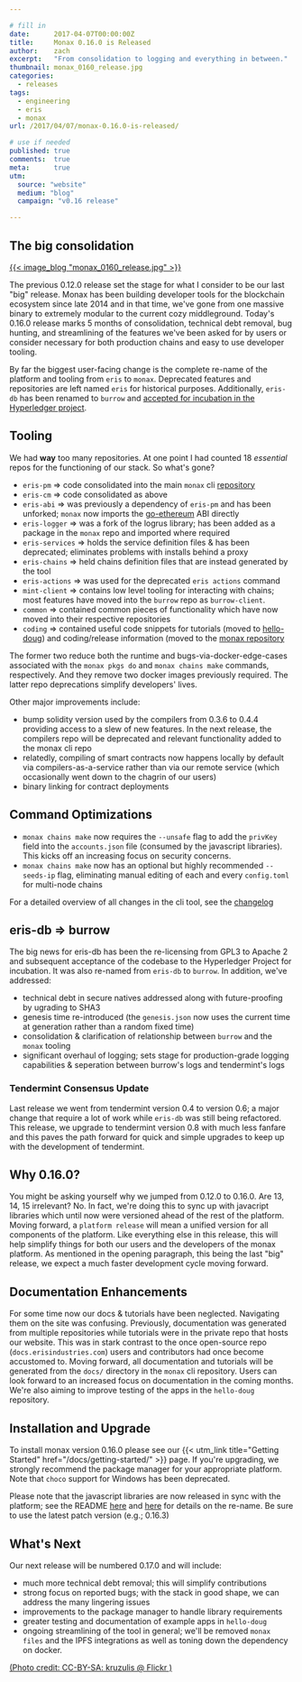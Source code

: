```yaml
---

# fill in
date:      2017-04-07T00:00:00Z
title:     Monax 0.16.0 is Released
author:    zach
excerpt:   "From consolidation to logging and everything in between."
thumbnail: monax_0160_release.jpg
categories:
  - releases
tags:
  - engineering
  - eris
  - monax
url: /2017/04/07/monax-0.16.0-is-released/

# use if needed
published: true
comments:  true
meta:      true
utm:
  source: "website"
  medium: "blog"
  campaign: "v0.16 release"

---
```


## The big consolidation
[{{< image_blog "monax_0160_release.jpg" >}}](https://www.flickr.com/photos/kruzulis/6521122443/in/photolist-aWfsvz-S3En41-qwskrG-nS7VYS-hLPotz-EEg8E1-qSGmk2-ewk46d-mPyytq-jxAtsG-oH8Qmr-8XTLNn-jBPxhf-euUmTw-7bdHfV-fY9Upm-saxHe1-rYnGvk-o9tPKq-9tqChE-561XEx-o9wvmy-7DcdDf-apsFUK-bvGorQ-5HHPEh-Janxcy-bCs1FD-ScnV1B-rjNGkm-HhhcTh-hVLi4m-9BXgp1-Rgorik-nBCLqw-Stgnco-R92XFk-FJVzFS-pwaF3n-dAuFfc-fbfo1c-8JR3vp-8o1fst-dogu8q-pVYoLi-r79H7r-FqYUqe-GHwsrs-fDD8K7-Pxz7FE)


The previous 0.12.0 release set the stage for what I consider to be our last "big" release. Monax has been building developer tools for the blockchain ecosystem since late 2014 and in that time, we've gone from one massive binary to extremely modular to the current cozy middleground. Today's 0.16.0 release marks 5 months of consolidation, technical debt removal, bug hunting, and streamlining of the features we've been asked for by users or consider necessary for both production chains and easy to use developer tooling. 

By far the biggest user-facing change is the complete re-name of the platform and tooling from `eris` to `monax`. Deprecated features and repositories are left named `eris` for historical purposes. Additionally, `eris-db` has been renamed to `burrow` and [accepted for incubation in the Hyperledger project](https://www.hyperledger.org/blog/2017/04/10/hey-you-got-your-ethereum-in-my-hyperledger).

## Tooling

We had **way** too many repositories. At one point I had counted 18 *essential* repos for the functioning of our stack. So what's gone?
* `eris-pm` => code consolidated into the main `monax` cli [repository](https://github.com/monax/cli)
* `eris-cm` => code consolidated as above
* `eris-abi` => was previously a dependency of `eris-pm` and has been unforked; `monax` now imports the [go-ethereum](https://github.com/ethereum/go-ethereum) ABI directly
* `eris-logger` => was a fork of the logrus library; has been added as a package in the `monax` repo and imported where required
* `eris-services` => holds the service definition files & has been deprecated; eliminates problems with installs behind a proxy
* `eris-chains` => held chains definition files that are instead generated by the tool
* `eris-actions` => was used for the deprecated `eris actions` command
* `mint-client` => contains low level tooling for interacting with chains; most features have moved into the `burrow` repo as `burrow-client`.
* `common` => contained common pieces of functionality which have now moved into their respective repositories
* `coding` => contained useful code snippets for tutorials (moved to [hello-doug](https://github.com/monax/hello-doug)) and coding/release information (moved to the [monax repository](https://github.com/monax/cli)

The former two reduce both the runtime and bugs-via-docker-edge-cases associated with the `monax pkgs do` and `monax chains make` commands, respectively. And they remove two docker images previously required. The latter repo deprecations simplify developers' lives.

Other major improvements include:
* bump solidity version used by the compilers from 0.3.6 to 0.4.4 providing access to a slew of new features. In the next release, the compilers repo will be deprecated and relevant functionality added to the monax cli repo 
* relatedly, compiling of smart contracts now happens locally by default via compilers-as-a-service rather than via our remote service (which occasionally went down to the chagrin of our users)
* binary linking for contract deployments

## Command Optimizations

* `monax chains make` now requires the `--unsafe` flag to add the `privKey` field into the `accounts.json` file (consumed by the javascript libraries). This kicks off an increasing focus on security concerns.
* `monax chains make` now has an optional but highly recommended `--seeds-ip` flag, eliminating manual editing of each and every `config.toml` for multi-node chains

For a detailed overview of all changes in the cli tool, see the [changelog](https://github.com/monax/cli/blob/v0.16.0/CHANGELOG.md)

## eris-db => burrow

The big news for eris-db has been the re-licensing from GPL3 to Apache 2 and subsequent acceptance of the codebase to the Hyperledger Project for incubation. It was also re-named from `eris-db` to `burrow`. In addition, we've addressed:
* technical debt in secure natives addressed along with future-proofing by ugrading to SHA3
* genesis time re-introduced (the `genesis.json` now uses the current time at generation rather than a random fixed time)
* consolidation & clarification of relationship between `burrow` and the `monax` tooling
* significant overhaul of logging; sets stage for production-grade logging capabilities & seperation between burrow's logs and tendermint's logs

### Tendermint Consensus Update

Last release we went from tendermint version 0.4 to version 0.6; a major change that require a lot of work while `eris-db` was still being refactored. This release, we upgrade to tendermint version 0.8 with much less fanfare and this paves the path forward for quick and simple upgrades to keep up with the development of tendermint.

## Why 0.16.0?

You might be asking yourself why we jumped from 0.12.0 to 0.16.0. Are 13, 14, 15 irrelevant? No. In fact, we're doing this to sync up with javacript libraries which until now were versioned ahead of the rest of the platform. Moving forward, a `platform release` will mean a unified version for all components of the platform. Like everything else in this release, this will help simplify things for  both our users and the developers of the monax platform. As mentioned in the opening paragraph, this being the last "big" release, we expect a much faster development cycle moving forward.

## Documentation Enhancements

For some time now our docs & tutorials have been neglected. Navigating them on the site was confusing. Previously, documentation was generated from multiple repositories while tutorials were in the private repo that hosts our website. This was in stark contrast to the once open-source repo (`docs.erisindustries.com`) users and contributors had once become accustomed to. Moving forward, all documentation and tutorials will be generated from the `docs/` directory in the `monax` cli repository. Users can look forward to an increased focus on documentation in the coming months. We're also aiming to improve testing of the apps in the `hello-doug` repository.

## Installation and Upgrade

To install monax version 0.16.0 please see our {{< utm_link title="Getting Started" href="/docs/getting-started/" >}} page. If you're upgrading, we strongly recommend the package manager for your appropriate platform. Note that `choco` support for Windows has been deprecated.

Please note that the javascript libraries are now released in sync with the platform; see the README [here](https://github.com/monax/legacy-db.js) and [here](https://github.com/monax/legacy-contracts.js) for details on the re-name. Be sure to use the latest patch version (e.g.; 0.16.3)

## What's Next

Our next release will be numbered 0.17.0 and will include:

* much more technical debt removal; this will simplify contributions
* strong focus on reported bugs; with the stack in good shape, we can address the many lingering issues
* improvements to the package manager to handle library requirements
* greater testing and documentation of example apps in `hello-doug`
* ongoing streamlining of the tool in general; we'll be removed `monax files` and the IPFS integrations as well as toning down the dependency on docker.

[(Photo credit: CC-BY-SA: kruzulis @ Flickr )](https://www.flickr.com/photos/kruzulis/6521122443/in/photolist-aWfsvz-S3En41-qwskrG-nS7VYS-hLPotz-EEg8E1-qSGmk2-ewk46d-mPyytq-jxAtsG-oH8Qmr-8XTLNn-jBPxhf-euUmTw-7bdHfV-fY9Upm-saxHe1-rYnGvk-o9tPKq-9tqChE-561XEx-o9wvmy-7DcdDf-apsFUK-bvGorQ-5HHPEh-Janxcy-bCs1FD-ScnV1B-rjNGkm-HhhcTh-hVLi4m-9BXgp1-Rgorik-nBCLqw-Stgnco-R92XFk-FJVzFS-pwaF3n-dAuFfc-fbfo1c-8JR3vp-8o1fst-dogu8q-pVYoLi-r79H7r-FqYUqe-GHwsrs-fDD8K7-Pxz7FE)
